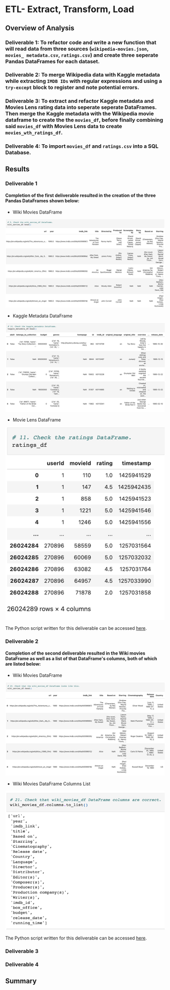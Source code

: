 # ETL- Extract, Transform, Load

## Overview of Analysis

### Deliverable 1: To refactor code and write a new function that will read data from three sources (``wikipedia-movies.json``, ``movies_ metadata.csv``, ``ratings.csv``) and create three seperate Pandas DataFrames for each dataset. 

### Deliverable 2: To merge Wikipedia data with Kaggle metadata while extracting ``IMDB IDs`` with regular expressions and using a ``try-except`` block to register and note potential errors. 

### Deliverable 3: To extract and refactor Kaggle metadata and Movies Lens rating data into seperate seperate DataFrames. Then merge the Kaggle metadata with the Wikipedia movie dataframe to create the the ``movies_df``, before finally combining said ``movies_df`` with Movies Lens data to create ``movies_wth_ratings_df``.

### Deliverable 4: To import ``movies_df`` and ``ratings.csv`` into a SQL Database. 

## Results

### Deliverable 1

#### Completion of the first deliverable resulted in the creation of the three Pandas DataFrames shown below:

* Wiki Movies DataFrame

![Deliverable1A](https://github.com/chrisknox97/movies_etl/blob/main/PNGS-%20Deliverable%201/wiki_movies_df.png)

* Kaggle Metadata DataFrame

![Deliverable1B](https://github.com/chrisknox97/movies_etl/blob/main/PNGS-%20Deliverable%201/kaggle_df.png)

* Movie Lens DataFrame

![Deliverable1C](https://github.com/chrisknox97/movies_etl/blob/main/PNGS-%20Deliverable%201/ratings_df.png)

The Python script written for this deliverable can be accessed [here](https://github.com/chrisknox97/movies_etl/blob/main/Deliverable%20One/ETL_Function_Test.ipynb).

### Deliverable 2

#### Completion of the second deliverable resulted in the Wiki movies DataFrame as well as a list of that DataFrame's columns, both of which are listed below:

* Wiki Movies DataFrame

![Deliverable2A](https://github.com/chrisknox97/movies_etl/blob/main/PNGS-%20Deliverable%202/wiki_movies_df.png)

* Wiki Movies DataFrame Columns List

![Deliverable2B](https://github.com/chrisknox97/movies_etl/blob/main/PNGS-%20Deliverable%202/wiki_movies_df_columns.png)

The Python script written for this deliverable can be accessed [here](https://github.com/chrisknox97/movies_etl/blob/main/Deliverable%20Two/ETL_Clean_Wiki_Movies.ipynb).

### Deliverable 3

### Deliverable 4

## Summary

